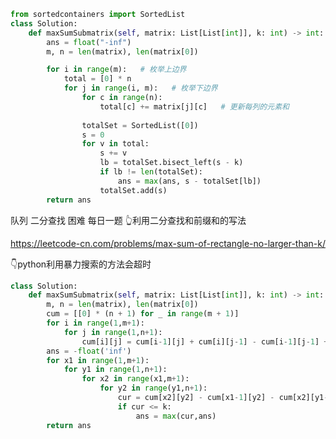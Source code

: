 <!--
 * @Description: 
 * @Autor: Au3C2
 * @Date: 2021-04-22 14:38:32
 * @LastEditors: Au3C2
 * @LastEditTime: 2021-04-22 14:40:45
-->
```python
from sortedcontainers import SortedList
class Solution:
    def maxSumSubmatrix(self, matrix: List[List[int]], k: int) -> int:
        ans = float("-inf")
        m, n = len(matrix), len(matrix[0])

        for i in range(m):   # 枚举上边界
            total = [0] * n
            for j in range(i, m):   # 枚举下边界
                for c in range(n):
                    total[c] += matrix[j][c]   # 更新每列的元素和
                
                totalSet = SortedList([0])
                s = 0
                for v in total:
                    s += v
                    lb = totalSet.bisect_left(s - k)
                    if lb != len(totalSet):
                        ans = max(ans, s - totalSet[lb])
                    totalSet.add(s)
        return ans
```
队列 二分查找 困难 每日一题 👆利用二分查找和前缀和的写法

https://leetcode-cn.com/problems/max-sum-of-rectangle-no-larger-than-k/

👇python利用暴力搜索的方法会超时
```python
class Solution:
    def maxSumSubmatrix(self, matrix: List[List[int]], k: int) -> int:
        m, n = len(matrix), len(matrix[0])
        cum = [[0] * (n + 1) for _ in range(m + 1)]
        for i in range(1,m+1):
            for j in range(1,n+1):
                cum[i][j] = cum[i-1][j] + cum[i][j-1] - cum[i-1][j-1] + matrix[i-1][j-1]
        ans = -float('inf')
        for x1 in range(1,m+1):
            for y1 in range(1,n+1):
                for x2 in range(x1,m+1):
                    for y2 in range(y1,n+1):
                        cur = cum[x2][y2] - cum[x1-1][y2] - cum[x2][y1-1] + cum[x1-1][y1-1]
                        if cur <= k:
                            ans = max(cur,ans)
        return ans
```
